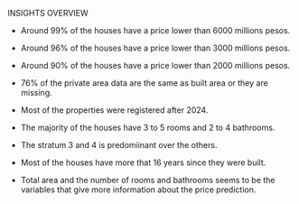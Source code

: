 INSIGHTS OVERVIEW

- Around 99% of the houses have a price lower than 6000 millions pesos.
- Around 96% of the houses have a price lower than 3000 millions pesos.
- Around 90% of the houses have a price lower than 2000 millions pesos.
- 76% of the private area data are the same as built area or they are missing.
- Most of the properties were registered after 2024.
- The majority of the houses have 3 to 5 rooms and 2 to 4 bathrooms.
- The stratum 3 and 4 is predomiinant over the others.
- Most of the houses have more that 16 years since they were built.

- Total area and the number of rooms and bathrooms seems to be the variables that give more information about the price prediction.
